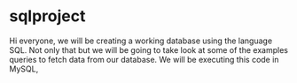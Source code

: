 # sqlproject
Hi everyone,  we will be creating a working database using the language SQL. Not only that but we will be going to take look at some of the examples queries to fetch data from our database. We will be executing this code in MySQL, 
